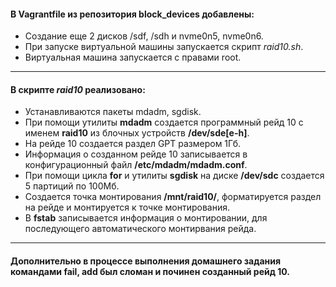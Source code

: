 #### В Vagrantfile из репозитория block_devices добавлены:
* Создание еще 2 дисков /sdf, /sdh и nvme0n5, nvme0n6.
* При запуске виртуальной машины запускается скрипт _raid10.sh_.
* Виртуальная машина запускается с правами root.
___
#### В скрипте _raid10_ реализовано:
* Устанавливаются пакеты mdadm, sgdisk.
* При помощи утилиты __mdadm__ создается программный рейд 10 с именем __raid10__ из блочных устройств __/dev/sde[e-h]__.
* На рейде 10 создается раздел GPT размером 1Гб.
* Информация о созданном рейде 10 записывается в конфигурационный файл __/etc/mdadm/mdadm.conf__.
* При помощи цикла __for__ и утилиты __sgdisk__ на диске __/dev/sdc__ создается 5 партиций по 100Мб.
* Создается точка монтирования __/mnt/raid10/__, форматируется раздел на рейде и монтируется к точке монтирования.
* В __fstab__ записывается информация о монтировании, для последующего автоматического монтирвания рейда. 
___
#### Дополнительно в процессе выполнения домашнего задания командами fail, add был сломан и починен созданный рейд 10.
